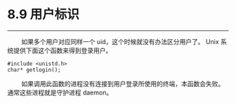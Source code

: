 # 8.9 用户标识
***

&emsp;&emsp;
如果多个用户对应同样一个 uid，这个时候就没有办法区分用户了。
Unix 系统提供下面这个函数来得到登录用户。

    #include <unistd.h>
    char* getlogin();

&emsp;&emsp;
如果调用此函数的进程没有连接到用户登录所使用的终端，本函数会失败。
通常这些进程就是守护进程 daemon。
